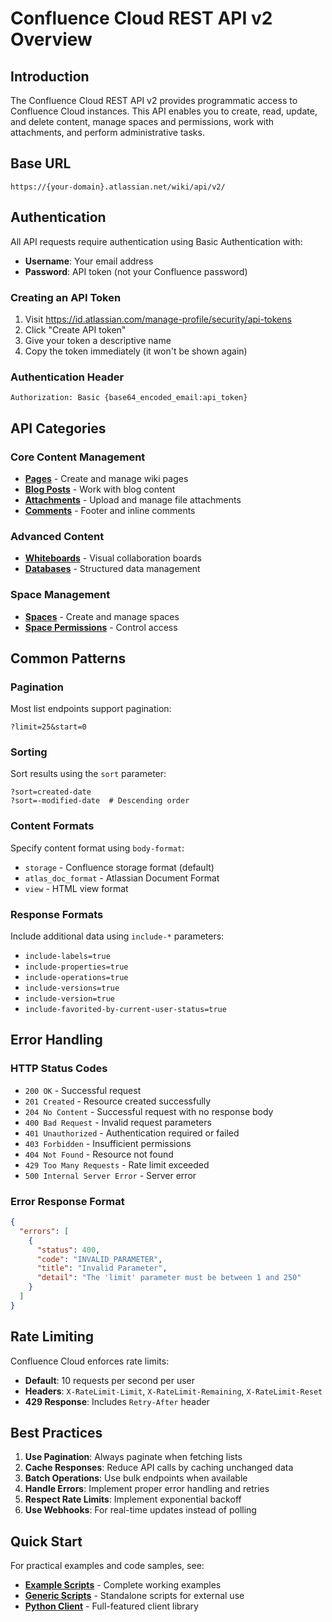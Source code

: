 # Confluence Cloud REST API v2 Overview

## Introduction

The Confluence Cloud REST API v2 provides programmatic access to Confluence Cloud instances. This API enables you to create, read, update, and delete content, manage spaces and permissions, work with attachments, and perform administrative tasks.

## Base URL

```
https://{your-domain}.atlassian.net/wiki/api/v2/
```

## Authentication

All API requests require authentication using Basic Authentication with:
- **Username**: Your email address
- **Password**: API token (not your Confluence password)

### Creating an API Token
1. Visit https://id.atlassian.com/manage-profile/security/api-tokens
2. Click "Create API token"
3. Give your token a descriptive name
4. Copy the token immediately (it won't be shown again)

### Authentication Header
```
Authorization: Basic {base64_encoded_email:api_token}
```

## API Categories

### Core Content Management
- **[Pages](core/pages.md)** - Create and manage wiki pages
- **[Blog Posts](core/blog-posts.md)** - Work with blog content
- **[Attachments](core/attachments.md)** - Upload and manage file attachments
- **[Comments](core/comments.md)** - Footer and inline comments

### Advanced Content
- **[Whiteboards](content/whiteboards.md)** - Visual collaboration boards
- **[Databases](content/databases.md)** - Structured data management

### Space Management
- **[Spaces](space/spaces.md)** - Create and manage spaces
- **[Space Permissions](space/permissions.md)** - Control access

## Common Patterns

### Pagination
Most list endpoints support pagination:
```
?limit=25&start=0
```

### Sorting
Sort results using the `sort` parameter:
```
?sort=created-date
?sort=-modified-date  # Descending order
```

### Content Formats
Specify content format using `body-format`:
- `storage` - Confluence storage format (default)
- `atlas_doc_format` - Atlassian Document Format
- `view` - HTML view format

### Response Formats
Include additional data using `include-*` parameters:
- `include-labels=true`
- `include-properties=true`
- `include-operations=true`
- `include-versions=true`
- `include-version=true`
- `include-favorited-by-current-user-status=true`

## Error Handling

### HTTP Status Codes
- `200 OK` - Successful request
- `201 Created` - Resource created successfully
- `204 No Content` - Successful request with no response body
- `400 Bad Request` - Invalid request parameters
- `401 Unauthorized` - Authentication required or failed
- `403 Forbidden` - Insufficient permissions
- `404 Not Found` - Resource not found
- `429 Too Many Requests` - Rate limit exceeded
- `500 Internal Server Error` - Server error

### Error Response Format
```json
{
  "errors": [
    {
      "status": 400,
      "code": "INVALID_PARAMETER",
      "title": "Invalid Parameter",
      "detail": "The 'limit' parameter must be between 1 and 250"
    }
  ]
}
```

## Rate Limiting

Confluence Cloud enforces rate limits:
- **Default**: 10 requests per second per user
- **Headers**: `X-RateLimit-Limit`, `X-RateLimit-Remaining`, `X-RateLimit-Reset`
- **429 Response**: Includes `Retry-After` header

## Best Practices

1. **Use Pagination**: Always paginate when fetching lists
2. **Cache Responses**: Reduce API calls by caching unchanged data
3. **Batch Operations**: Use bulk endpoints when available
4. **Handle Errors**: Implement proper error handling and retries
5. **Respect Rate Limits**: Implement exponential backoff
6. **Use Webhooks**: For real-time updates instead of polling

## Quick Start

For practical examples and code samples, see:
- **[Example Scripts](../../scripts/examples/)** - Complete working examples
- **[Generic Scripts](../../generic-scripts/)** - Standalone scripts for external use
- **[Python Client](../../scripts/confluence_client.py)** - Full-featured client library